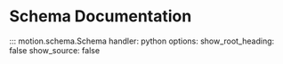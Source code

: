 # Schema Documentation

::: motion.schema.Schema
    handler: python
    options:
      show_root_heading: false
      show_source: false
